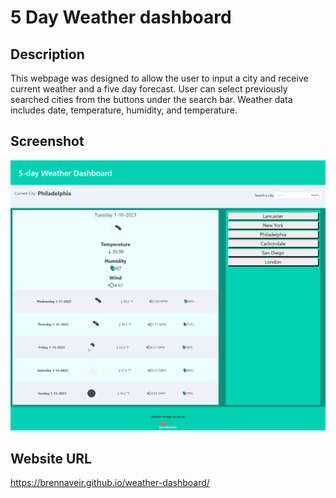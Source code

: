 # 5 Day Weather dashboard

## Description
This webpage was designed to allow the user to input a city and receive current weather and a five day forecast. User can select previously searched cities from the buttons under the search bar. Weather data includes date, temperature, humidity, and temperature.

## Screenshot 
![Weather-dashboard-screenshot](./assets/images/5-day-weather-screenshot.png)

## Website URL
https://brennaveir.github.io/weather-dashboard/
